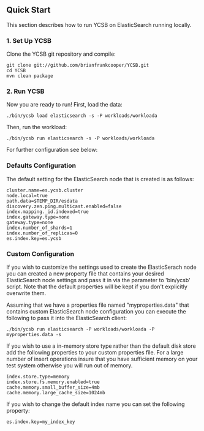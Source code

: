 <!--
Copyright (c) 2012 YCSB contributors. All rights reserved.

Licensed under the Apache License, Version 2.0 (the "License"); you
may not use this file except in compliance with the License. You
may obtain a copy of the License at

http://www.apache.org/licenses/LICENSE-2.0

Unless required by applicable law or agreed to in writing, software
distributed under the License is distributed on an "AS IS" BASIS,
WITHOUT WARRANTIES OR CONDITIONS OF ANY KIND, either express or
implied. See the License for the specific language governing
permissions and limitations under the License. See accompanying
LICENSE file.
-->

## Quick Start

This section describes how to run YCSB on ElasticSearch running locally. 

### 1. Set Up YCSB

Clone the YCSB git repository and compile:

    git clone git://github.com/brianfrankcooper/YCSB.git
    cd YCSB
    mvn clean package

### 2. Run YCSB
    
Now you are ready to run! First, load the data:

    ./bin/ycsb load elasticsearch -s -P workloads/workloada

Then, run the workload:

    ./bin/ycsb run elasticsearch -s -P workloads/workloada

For further configuration see below: 

### Defaults Configuration
The default setting for the ElasticSearch node that is created is as follows:

    cluster.name=es.ycsb.cluster
    node.local=true
    path.data=$TEMP_DIR/esdata
    discovery.zen.ping.multicast.enabled=false
    index.mapping._id.indexed=true
    index.gateway.type=none
    gateway.type=none
    index.number_of_shards=1
    index.number_of_replicas=0
    es.index.key=es.ycsb

### Custom Configuration
If you wish to customize the settings used to create the ElasticSerach node
you can created a new property file that contains your desired ElasticSearch 
node settings and pass it in via the parameter to 'bin/ycsb' script. Note that 
the default properties will be kept if you don't explicitly overwrite them.

Assuming that we have a properties file named "myproperties.data" that contains 
custom ElasticSearch node configuration you can execute the following to
pass it into the ElasticSearch client:


    ./bin/ycsb run elasticsearch -P workloads/workloada -P myproperties.data -s


If you wish to use a in-memory store type rather than the default disk store add 
the following properties to your custom properties file. For a large number of 
insert operations insure that you have sufficient memory on your test system 
otherwise you will run out of memory.

    index.store.type=memory
    index.store.fs.memory.enabled=true
    cache.memory.small_buffer_size=4mb
    cache.memory.large_cache_size=1024mb

If you wish to change the default index name you can set the following property:

    es.index.key=my_index_key

